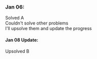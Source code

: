 <h3>Jan 06:</h3>
<div>
  Solved A
  <br>
  Couldn't solve other problems
  <br>
  I'll upsolve them and update the progress
  <br>
  <h4>
  Jan 08 Update:
  </h4>
  Upsolved B
</div>
